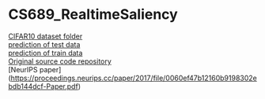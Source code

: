 # CS689_RealtimeSaliency
[CIFAR10 dataset folder](https://drive.google.com/drive/folders/13B6qYalxXpkiwoqEAbDgOalfuOQi1zi4?usp=sharing)  
[prediction  of test data](https://drive.google.com/drive/folders/1ZM0LjxyCNimiiKBtxacvkiAopFB7M6bd?usp=sharing)  
[prediction  of train data](https://drive.google.com/drive/folders/1Tqv8_ltbAzHY5iX9sreaSAMgNOZV-0R_?usp=sharing)  
[Original source code repository](https://github.com/PiotrDabkowski/pytorch-saliency)  
[NeurIPS paper] (https://proceedings.neurips.cc/paper/2017/file/0060ef47b12160b9198302ebdb144dcf-Paper.pdf)
